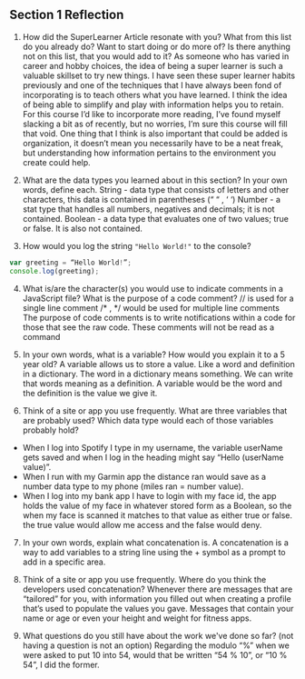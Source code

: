 ## Section 1 Reflection

1. How did the SuperLearner Article resonate with you? What from this list do you already do? Want to start doing or do more of? Is there anything not on this list, that you would add to it?
 As someone who has varied in career and hobby choices, the idea of being a super learner is such a valuable skillset to try new things. I have seen these super learner habits previously and one of the techniques that I have always been fond of incorporating is to teach others what you have learned. I think the idea of being able to simplify and play with information helps you to retain. For this course I’d like to incorporate more reading, I’ve found myself slacking a bit as of recently, but no worries, I’m sure this course will fill that void. One thing that I think is also important that could be added is organization, it doesn’t mean you necessarily have to be a neat freak, but understanding how information pertains to the environment you create could help.


2. What are the data types you learned about in this section? In your own words, define each.
String - data type that consists of letters and other characters, this data is contained in parentheses (“ “ , ‘ ‘)
Number - a stat type that handles all numbers, negatives and decimals; it is not contained.
Boolean - a data type that evaluates one of two values; true or false. It is also not contained.

3. How would you log the string `"Hello World!"` to the console?

```Javascript
var greeting = “Hello World!”;
console.log(greeting);
```

4. What is/are the character(s) you would use to indicate comments in a JavaScript file? What is the purpose of a code comment?
// is used for a single line comment
/* , */ would be used for multiple line comments
The purpose of code comments is to write notifications within a code for those that see the raw code. These comments will not be read as a command

5. In your own words, what is a variable? How would you explain it to a 5 year old?
A variable allows us to store a value. Like a word and definition in a dictionary. The word in a dictionary means something. We can write that words meaning as a definition. A variable would be the word and the definition is the value we give it.

6. Think of a site or app you use frequently. What are three variables that are probably used? Which data type would each of those variables probably hold?
- When I log into Spotify I type in my username, the variable userName gets saved and when I log in the heading might say “Hello
(userName value)”.
- When I run with my Garmin app the distance ran would save as a number data type to my phone (miles ran = number value).
- When I log into my bank app I have to login with my face id,  the app holds the value of my face in whatever stored form as a Boolean, so the when my face is scanned it matches to that value as either true or false. the true value would allow me access and the false would deny.

7. In your own words, explain what concatenation is. A concatenation is a way to add variables to a string line using the + symbol as a prompt to add in a specific area.

8. Think of a site or app you use frequently. Where do you think the developers used concatenation?
Whenever there are messages that are “tailored” for you, with information you filled out when creating a profile that’s used to populate the values you gave. Messages that contain your name or age or even your height and weight for fitness apps.

9. What questions do you still have about the work we've done so far? (not having a question is not an option)
Regarding the modulo “%” when we were asked to put 10 into 54, would that be written “54 % 10”, or “10 % 54”, I did the former.
